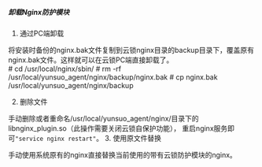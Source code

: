##### 卸载Nginx防护模块
1.  通过PC端卸载
    
 将安装时备份的nginx.bak文件复制到云锁nginx目录的backup目录下，覆盖原有nginx.bak文件。这样就可以在云锁PC端直接卸载了。   
         # cd /usr/local/nginx/sbin/
         # rm -rf /usr/local/yunsuo_agent/nginx/backup/nginx.bak
         # cp nginx.bak /usr/local/yunsuo_agent/nginx/backup

2. 删除文件
  
 手动删除或者重命名/usr/local/yunsuo_agent/nginx/目录下的 libnginx_plugin.so（此操作需要关闭云锁自保护功能）， 重启nginx服务即可`"service nginx restart"`。 
3. 使用原文件替换
    
 手动使用系统原有的nginx直接替换当前使用的带有云锁防护模块的nginx。
